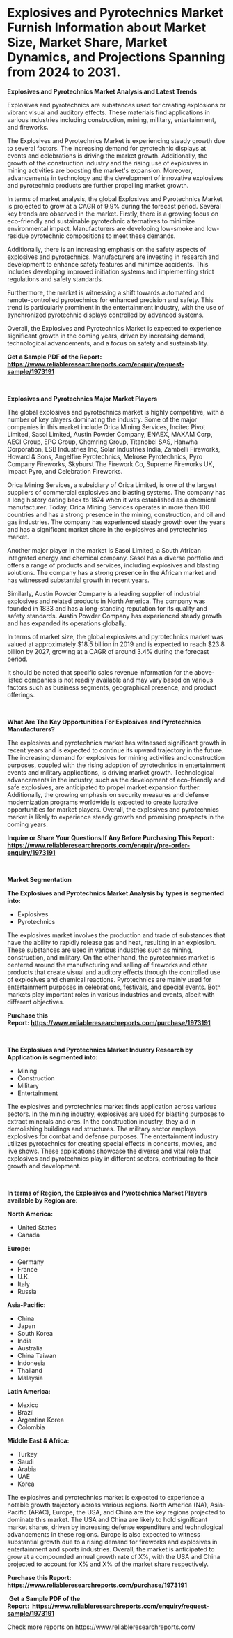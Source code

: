 <p><h1>Explosives and Pyrotechnics Market Furnish Information about Market Size, Market Share, Market Dynamics, and Projections Spanning from 2024 to 2031.</h1></p><p><strong>Explosives and Pyrotechnics Market Analysis and Latest Trends</strong></p>
<p><p>Explosives and pyrotechnics are substances used for creating explosions or vibrant visual and auditory effects. These materials find applications in various industries including construction, mining, military, entertainment, and fireworks. </p><p>The Explosives and Pyrotechnics Market is experiencing steady growth due to several factors. The increasing demand for pyrotechnic displays at events and celebrations is driving the market growth. Additionally, the growth of the construction industry and the rising use of explosives in mining activities are boosting the market's expansion. Moreover, advancements in technology and the development of innovative explosives and pyrotechnic products are further propelling market growth.</p><p>In terms of market analysis, the global Explosives and Pyrotechnics Market is projected to grow at a CAGR of 9.9% during the forecast period. Several key trends are observed in the market. Firstly, there is a growing focus on eco-friendly and sustainable pyrotechnic alternatives to minimize environmental impact. Manufacturers are developing low-smoke and low-residue pyrotechnic compositions to meet these demands.</p><p>Additionally, there is an increasing emphasis on the safety aspects of explosives and pyrotechnics. Manufacturers are investing in research and development to enhance safety features and minimize accidents. This includes developing improved initiation systems and implementing strict regulations and safety standards.</p><p>Furthermore, the market is witnessing a shift towards automated and remote-controlled pyrotechnics for enhanced precision and safety. This trend is particularly prominent in the entertainment industry, with the use of synchronized pyrotechnic displays controlled by advanced systems.</p><p>Overall, the Explosives and Pyrotechnics Market is expected to experience significant growth in the coming years, driven by increasing demand, technological advancements, and a focus on safety and sustainability.</p></p>
<p><strong>Get a Sample PDF of the Report:&nbsp; <a href="https://www.reliableresearchreports.com/enquiry/request-sample/1973191">https://www.reliableresearchreports.com/enquiry/request-sample/1973191</a></strong></p>
<p>&nbsp;</p>
<p><strong>Explosives and Pyrotechnics Major Market Players</strong></p>
<p><p>The global explosives and pyrotechnics market is highly competitive, with a number of key players dominating the industry. Some of the major companies in this market include Orica Mining Services, Incitec Pivot Limited, Sasol Limited, Austin Powder Company, ENAEX, MAXAM Corp, AECI Group, EPC Group, Chemring Group, Titanobel SAS, Hanwha Corporation, LSB Industries Inc, Solar Industries India, Zambelli Fireworks, Howard & Sons, Angelfire Pyrotechnics, Melrose Pyrotechnics, Pyro Company Fireworks, Skyburst The Firework Co, Supreme Fireworks UK, Impact Pyro, and Celebration Fireworks.</p><p>Orica Mining Services, a subsidiary of Orica Limited, is one of the largest suppliers of commercial explosives and blasting systems. The company has a long history dating back to 1874 when it was established as a chemical manufacturer. Today, Orica Mining Services operates in more than 100 countries and has a strong presence in the mining, construction, and oil and gas industries. The company has experienced steady growth over the years and has a significant market share in the explosives and pyrotechnics market.</p><p>Another major player in the market is Sasol Limited, a South African integrated energy and chemical company. Sasol has a diverse portfolio and offers a range of products and services, including explosives and blasting solutions. The company has a strong presence in the African market and has witnessed substantial growth in recent years.</p><p>Similarly, Austin Powder Company is a leading supplier of industrial explosives and related products in North America. The company was founded in 1833 and has a long-standing reputation for its quality and safety standards. Austin Powder Company has experienced steady growth and has expanded its operations globally.</p><p>In terms of market size, the global explosives and pyrotechnics market was valued at approximately $18.5 billion in 2019 and is expected to reach $23.8 billion by 2027, growing at a CAGR of around 3.4% during the forecast period.</p><p>It should be noted that specific sales revenue information for the above-listed companies is not readily available and may vary based on various factors such as business segments, geographical presence, and product offerings.</p></p>
<p>&nbsp;</p>
<p><strong>What Are The Key Opportunities For Explosives and Pyrotechnics Manufacturers?</strong></p>
<p><p>The explosives and pyrotechnics market has witnessed significant growth in recent years and is expected to continue its upward trajectory in the future. The increasing demand for explosives for mining activities and construction purposes, coupled with the rising adoption of pyrotechnics in entertainment events and military applications, is driving market growth. Technological advancements in the industry, such as the development of eco-friendly and safe explosives, are anticipated to propel market expansion further. Additionally, the growing emphasis on security measures and defense modernization programs worldwide is expected to create lucrative opportunities for market players. Overall, the explosives and pyrotechnics market is likely to experience steady growth and promising prospects in the coming years.</p></p>
<p><strong>Inquire or Share Your Questions If Any Before Purchasing This Report: <a href="https://www.reliableresearchreports.com/enquiry/pre-order-enquiry/1973191">https://www.reliableresearchreports.com/enquiry/pre-order-enquiry/1973191</a></strong></p>
<p>&nbsp;</p>
<p><strong>Market Segmentation</strong></p>
<p><strong>The Explosives and Pyrotechnics Market Analysis by types is segmented into:</strong></p>
<p><ul><li>Explosives</li><li>Pyrotechnics</li></ul></p>
<p><p>The explosives market involves the production and trade of substances that have the ability to rapidly release gas and heat, resulting in an explosion. These substances are used in various industries such as mining, construction, and military. On the other hand, the pyrotechnics market is centered around the manufacturing and selling of fireworks and other products that create visual and auditory effects through the controlled use of explosives and chemical reactions. Pyrotechnics are mainly used for entertainment purposes in celebrations, festivals, and special events. Both markets play important roles in various industries and events, albeit with different objectives.</p></p>
<p><strong>Purchase this Report:&nbsp;<a href="https://www.reliableresearchreports.com/purchase/1973191">https://www.reliableresearchreports.com/purchase/1973191</a></strong></p>
<p>&nbsp;</p>
<p><strong>The Explosives and Pyrotechnics Market Industry Research by Application is segmented into:</strong></p>
<p><ul><li>Mining</li><li>Construction</li><li>Military</li><li>Entertainment</li></ul></p>
<p><p>The explosives and pyrotechnics market finds application across various sectors. In the mining industry, explosives are used for blasting purposes to extract minerals and ores. In the construction industry, they aid in demolishing buildings and structures. The military sector employs explosives for combat and defense purposes. The entertainment industry utilizes pyrotechnics for creating special effects in concerts, movies, and live shows. These applications showcase the diverse and vital role that explosives and pyrotechnics play in different sectors, contributing to their growth and development.</p></p>
<p>&nbsp;</p>
<p><strong>In terms of Region, the Explosives and Pyrotechnics Market Players available by Region are:</strong></p>
<p>
    <p> <strong> North America: </strong>
        <ul>
            <li>United States</li>
            <li>Canada</li>
        </ul>
        </p> 
    <p> <strong> Europe: </strong>
        <ul>
            <li>Germany</li>
            <li>France</li>
            <li>U.K.</li>
            <li>Italy</li>
            <li>Russia</li>
        </ul>
        </p> 
    <p> <strong> Asia-Pacific: </strong>
        <ul>
            <li>China</li>
            <li>Japan</li>
            <li>South Korea</li>
            <li>India</li>
            <li>Australia</li>
            <li>China Taiwan</li>
            <li>Indonesia</li>
            <li>Thailand</li>
            <li>Malaysia</li>
        </ul>
        </p> 
    <p> <strong> Latin America: </strong>
        <ul>
            <li>Mexico</li>
            <li>Brazil</li>
            <li>Argentina Korea</li>
            <li>Colombia</li>
        </ul>
        </p> 
    <p> <strong> Middle East & Africa: </strong>
        <ul>
            <li>Turkey</li>
            <li>Saudi</li>
            <li>Arabia</li>
            <li>UAE</li>
            <li>Korea</li>
        </ul>
    </p>
    </p>
<p><p>The explosives and pyrotechnics market is expected to experience a notable growth trajectory across various regions. North America (NA), Asia-Pacific (APAC), Europe, the USA, and China are the key regions projected to dominate this market. The USA and China are likely to hold significant market shares, driven by increasing defense expenditure and technological advancements in these regions. Europe is also expected to witness substantial growth due to a rising demand for fireworks and explosives in entertainment and sports industries. Overall, the market is anticipated to grow at a compounded annual growth rate of X%, with the USA and China projected to account for X% and X% of the market share respectively.</p></p>
<p><strong>Purchase this Report: <a href="https://www.reliableresearchreports.com/purchase/1973191">https://www.reliableresearchreports.com/purchase/1973191</a></strong></p>
<p>&nbsp;<strong>Get a Sample PDF of the Report:&nbsp;&nbsp;<a href="https://www.reliableresearchreports.com/enquiry/request-sample/1973191">https://www.reliableresearchreports.com/enquiry/request-sample/1973191</a></strong></p>
<p><strong></strong></p>
<p>Check more reports on https://www.reliableresearchreports.com/</p>